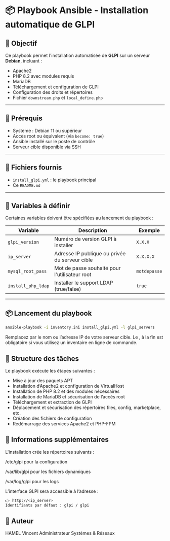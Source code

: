 # 📦 Playbook Ansible - Installation automatique de GLPI

## 🔧 Objectif

Ce playbook permet l'installation automatisée de **GLPI** sur un serveur **Debian**, incluant :

- Apache2
- PHP 8.2 avec modules requis
- MariaDB
- Téléchargement et configuration de GLPI
- Configuration des droits et répertoires
- Fichier `downstream.php` et `local_define.php`

---

## 🚀 Prérequis

- Système : Debian 11 ou supérieur
- Accès root ou équivalent (via `become: true`)
- Ansible installé sur le poste de contrôle
- Serveur cible disponible via SSH

---

## 📁 Fichiers fournis

- `install_glpi.yml` : le playbook principal
- Ce `README.md`

---

## 📌 Variables à définir

Certaines variables doivent être spécifiées au lancement du playbook :

| Variable           | Description                                     | Exemple         |
|--------------------|-------------------------------------------------|-----------------|
| `glpi_version`     | Numéro de version GLPI à installer              | `X.X.X`       |
| `ip_server`        | Adresse IP publique ou privée du serveur cible  | `X.X.X.X`  |
| `mysql_root_pass`  | Mot de passe souhaité pour l'utilisateur root   | `motdepasse` |
| `install_php_ldap` | Installer le support LDAP (true/false)          | `true`          |

---

## 📦 Lancement du playbook

```bash
ansible-playbook -i inventory.ini install_glpi.yml -l glpi_servers
```
Remplacez <target> par le nom ou l’adresse IP de votre serveur cible. Le , à la fin est obligatoire si vous utilisez un inventaire en ligne de commande.

## 🧩 Structure des tâches
Le playbook exécute les étapes suivantes :
- Mise à jour des paquets APT
- Installation d’Apache2 et configuration de VirtualHost
- Installation de PHP 8.2 et des modules nécessaires
- Installation de MariaDB et sécurisation de l’accès root
- Téléchargement et extraction de GLPI
- Déplacement et sécurisation des répertoires files, config, marketplace, etc.
- Création des fichiers de configuration
- Redémarrage des services Apache2 et PHP-FPM

## 📎 Informations supplémentaires
L'installation crée les répertoires suivants :

/etc/glpi pour la configuration

/var/lib/glpi pour les fichiers dynamiques

/var/log/glpi pour les logs

L’interface GLPI sera accessible à l’adresse :
```bash
👉 http://<ip_server>
Identifiants par défaut : glpi / glpi
```


## 📝 Auteur
HAMEL Vincent
Administrateur Systèmes & Réseaux
